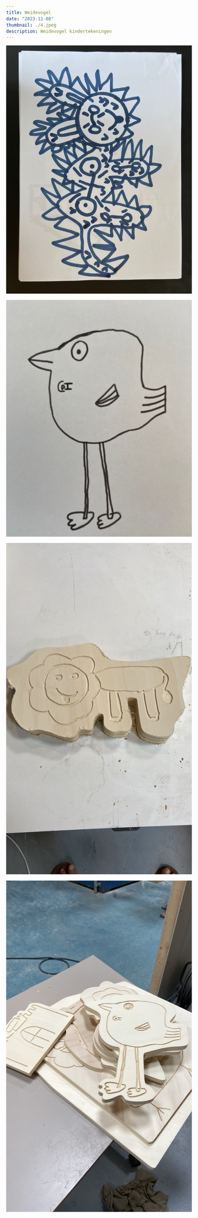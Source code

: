 ```yaml
---
title: Weidevogel
date: "2023-11-08"
thumbnail: ./4.jpeg
description: Weidevogel kindertekeningen
---
```


![](1.jpeg)

![](2.jpeg)

![](3.jpeg)

![](4.jpeg)
